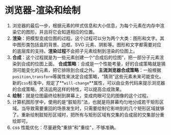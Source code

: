 # 浏览器-渲染和绘制

1. 浏览器的最后一步，根据元素的样式信息和大小信息，为每个元素在内存中渲染它的图形，并且将它会知道相应的位置。
2. **渲染**：把模型变成位图的过程。这个过程可以分为两个大类：图形和文字。其中图形类包括盒的背景、边框、SVG 元素、阴影等。图形和文字都需要对应的底层库的支持。**渲染过程**不会把子元素绘制到渲染的位图上。
3. **合成**：这个过程就是为一些元素创建一个“合成后的位图”，把一部分子元素渲染到合成的位图上面。 **合成策略**：合成是一个性能考量，好的合成策略就是猜测可能变化的元素，把它排除到合成之外。 **主流浏览器合成策略**：一般根据`position`,`transform`等属性来决定合成策略，“猜测”这些元素未来可能变化。 新的`css`标准中，规定了**`will-change`**属性，可以由业务代码来提示浏览器的合成策略，灵活运用这样的特性，可以提高合成效果。
4. **绘制**：就是位图最终绘制到屏幕上，变成肉眼可见的图像的这个过程。
5. 计算机图形学中，使用的是“脏矩形”法，也就是将屏幕均匀地分成若干矩形区域。当导致需要重回的场景发生时，只需要绘制它影响到的几个矩形区域就够了。重新绘制脏矩形区域时，把所有与矩形区域有交集的合成层的交集部分重绘即可。
6. css 性能优化：尽量避免“重排”和"重绘"，不够准确。
